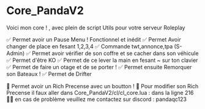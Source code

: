 # Core_PandaV2
Voici mon core ! , avec plein de script Utils pour votre serveur Roleplay

✅  Permet avoir un Pause Menu ! Fonctionnel et inédit 
✅  Permet Avoir changer de place en fesant 1,2,3,4
✅  Commande twt,annonce,tpa (S-Admin)
✅  Permet avoir vérifier de son coffre et se cacher dans son véhicule 
✅  Permet d'être KO
✅  Permet de ce lever la main en fesant ~ sur ton clavier
✅  Permet de faire un otage et de se porter !
✅  Permet ensuite Remorquer son Bateaux !
✅  Permet de Drifter

👻 Permet avoir un Rich Precense avec un boutton ! 
💎 Pour modifier son Rich Precense il faux aller dans Core_PandaV2/cl/cl_core.lua : dans la ligne 216
🧙‍♂️ en cas de problème veuillez me contactez sur discord : pandaqc123
